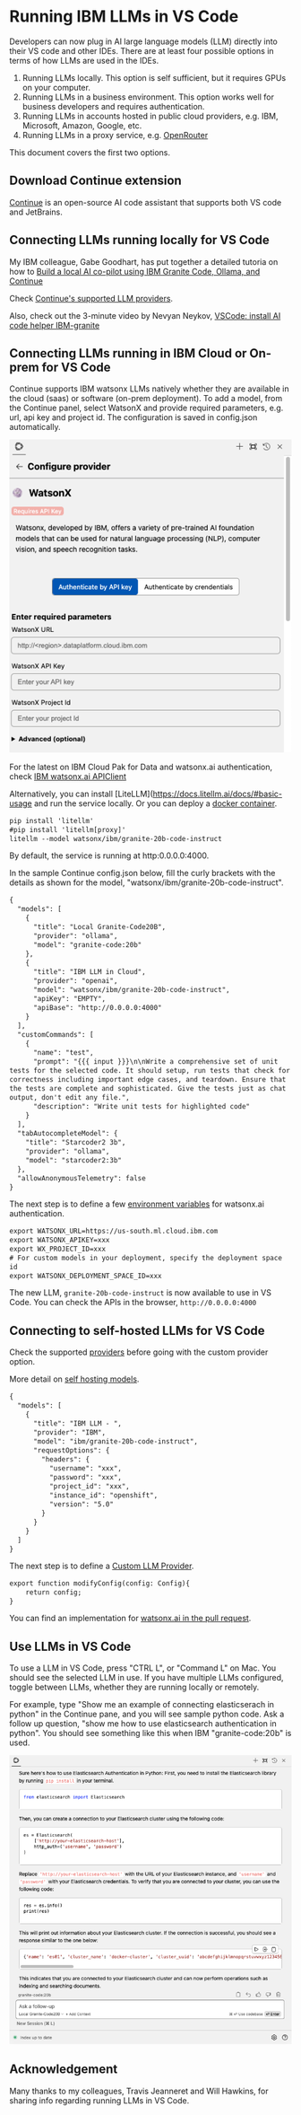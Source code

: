 # Running IBM LLMs in VS Code

Developers can now plug in AI large language models (LLM) directly into their VS code and other IDEs. There are at least four possible options in terms of how LLMs are used in the IDEs.

1. Running LLMs locally. This option is self sufficient, but it requires GPUs on your computer.
2. Running LLMs in a business environment. This option works well for business developers and requires authentication.
3. Running LLMs in accounts hosted in public cloud providers, e.g. IBM, Microsoft, Amazon, Google, etc.
4. Running LLMs in a proxy service, e.g. [OpenRouter](https://openrouter.ai)

This document covers the first two options.

## Download Continue extension

[Continue](https://www.continue.dev/) is an open-source AI code assistant that supports both VS code and JetBrains. 

## Connecting LLMs running locally for VS Code

My IBM colleague, Gabe Goodhart, has put together a detailed tutoria on how to [Build a local AI co-pilot using IBM Granite Code, Ollama, and Continue](https://developer.ibm.com/tutorials/awb-local-ai-copilot-ibm-granite-code-ollama-continue/)

Check [Continue's supported LLM providers](https://docs.continue.dev/setup/select-provider).

Also, check out the 3-minute video by Nevyan Neykov, [VSCode: install AI code helper IBM-granite](https://www.youtube.com/watch?v=VJvjgIx0a0I)


## Connecting LLMs running in IBM Cloud or On-prem for VS Code

Continue supports IBM watsonx LLMs natively whether they are available in the cloud (saas) or software (on-prem deployment). To add a model, from the Continue panel, select WatsonX and provide required parameters, e.g. url, api key and project id. The configuration is saved in config.json automatically.

![IBM watsonx LLMs](media/ibm-llms.png)

For the latest on IBM Cloud Pak for Data and watsonx.ai authentication, check [IBM watsonx.ai APIClient](https://ibm.github.io/watsonx-ai-python-sdk/base.html#credentials.Credentials)


Alternatively, you can install [LiteLLM](https://docs.litellm.ai/docs/#basic-usage and run the service locally. Or you can deploy a [docker container](https://docs.litellm.ai/docs/proxy/deploy).

```
pip install 'litellm'
#pip install 'litellm[proxy]'
litellm --model watsonx/ibm/granite-20b-code-instruct
```
By default, the service is running at http:0.0.0.0:4000. 

In the sample Continue config.json below, fill the curly brackets with the details as shown for the model, "watsonx/ibm/granite-20b-code-instruct". 

```
{
  "models": [
    {
      "title": "Local Granite-Code20B",
      "provider": "ollama",
      "model": "granite-code:20b"
    },
    {
      "title": "IBM LLM in Cloud",
      "provider": "openai",
      "model": "watsonx/ibm/granite-20b-code-instruct",
      "apiKey": "EMPTY",
      "apiBase": "http://0.0.0.0:4000"
    }
  ],
  "customCommands": [
    {
      "name": "test",
      "prompt": "{{{ input }}}\n\nWrite a comprehensive set of unit tests for the selected code. It should setup, run tests that check for correctness including important edge cases, and teardown. Ensure that the tests are complete and sophisticated. Give the tests just as chat output, don't edit any file.",
      "description": "Write unit tests for highlighted code"
    }
  ],
  "tabAutocompleteModel": {
    "title": "Starcoder2 3b",
    "provider": "ollama",
    "model": "starcoder2:3b"
  },
  "allowAnonymousTelemetry": false
}
```

The next step is to define a few [environment variables]((https://docs.litellm.ai/docs/providers/watsonx)) for watsonx.ai authentication.

```
export WATSONX_URL=https://us-south.ml.cloud.ibm.com
export WATSONX_APIKEY=xxx
export WX_PROJECT_ID=xxx
# For custom models in your deployment, specify the deployment space id
export WATSONX_DEPLOYMENT_SPACE_ID=xxx
```

The new LLM, `granite-20b-code-instruct` is now available to use in VS Code. You can check the APIs in the browser, `http://0.0.0.0:4000`

## Connecting to self-hosted LLMs for VS Code

Check the supported [providers](https://docs.continue.dev/setup/select-provider) before going with the custom provider option.

More detail on [self hosting models](https://docs.continue.dev/setup/configuration#self-hosting-an-open-source-model). 

```
{
  "models": [
    {
      "title": "IBM LLM - ",
      "provider": "IBM",
      "model": "ibm/granite-20b-code-instruct",
      "requestOptions": {
        "headers": {
          "username": "xxx",
          "password": "xxx",
          "project_id": "xxx",
          "instance_id": "openshift",
          "version": "5.0"
        }
      }
    }
  ]
}
```

The next step is to define a [Custom LLM Provider](https://docs.continue.dev/setup/configuration#defining-a-custom-llm-provider).

```
export function modifyConfig(config: Config){
    return config;
}
```

You can find an implementation for [watsonx.ai in the pull request](https://github.com/NoeSamaille/continue-watsonx/blob/main/src/watsonx.ts).


## Use LLMs in VS Code

To use a LLM in VS Code, press "CTRL L", or "Command L" on Mac. You should see the selected LLM in use. If you have multiple LLMs configured, toggle between LLMs, whether they are running locally or remotely.

For example, type "Show me an example of connecting elasticserach in python" in the Continue pane, and you will see sample python code. Ask a follow up question, "show me how to use elasticsearch authentication in python". You should see something like this when IBM "granite-code:20b" is used.

![Example of using LLM in Continue](media/use-llm-continue.png)

## Acknowledgement

Many thanks to my colleagues, Travis Jeanneret and Will Hawkins, for sharing info regarding running LLMs in VS Code.